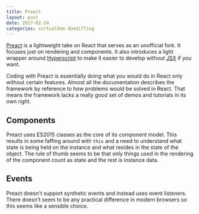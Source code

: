 ```yaml
---
title: Preact
layout: post
date: 2017-02-24
categories: virtualdom domdiffing
---
```


[Preact](https://preactjs.com/) is a lightweight take on React that serves as an unofficial fork. It focuses just on rendering and components. It also introduces a light wrapper around [Hyperscript](https://github.com/hyperhype/hyperscript) to make it easier to develop without [JSX](https://facebook.github.io/react/docs/jsx-in-depth.html) if you want.

Coding with Preact is essentially doing what you would do in React only without certain features. Almost all the documentation describes the framework by reference to how problems would be solved in React. That means the framework lacks a really good set of demos and tutorials in its own right.

## Components

Preact uses ES2015 classes as the core of its component model. This results in some faffing around with `this` and a need to understand what state is being held on the instance and what resides in the state of the object. The rule of thumb seems to be that only things used in the rendering of the component count as state and the rest is instance data.

## Events

Preact doesn't support synthetic events and instead uses event listeners. There doesn't seem to be any practical difference in modern browsers so this seems like a sensible choice.
